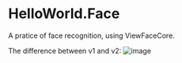 # HelloWorld.Face
A pratice of face recognition, using ViewFaceCore.

The difference between v1 and v2:
![image](https://user-images.githubusercontent.com/111052640/184584470-c81f252b-5178-4173-b0cd-7f35960d59be.png)
